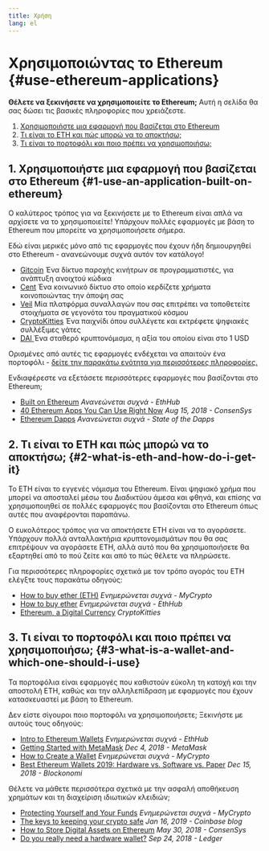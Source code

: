 ```yaml
---
title: Χρήση
lang: el
---
```


# Χρησιμοποιώντας το Ethereum {#use-ethereum-applications}

<div class="featured">

**Θέλετε να ξεκινήσετε να χρησιμοποιείτε το Ethereum;** Αυτή η σελίδα θα σας δώσει τις βασικές πληροφορίες που χρειάζεστε.

1. [Χρησιμοποιήστε μια εφαρμογή που βασίζεται στο Ethereum](#1-use-an-application-built-on-ethereum)
2. [Τι είναι το ETH και πώς μπορώ να το αποκτήσω;](#2-what-is-eth-and-how-do-i-get-it)
3. [Τι είναι το πορτοφόλι και ποιο πρέπει να χρησιμοποιήσω;](#3-what-is-a-wallet-and-which-one-should-i-use)

</div>

## 1. Χρησιμοποιήστε μια εφαρμογή που βασίζεται στο Ethereum {#1-use-an-application-built-on-ethereum}

Ο καλύτερος τρόπος για να ξεκινήσετε με το Ethereum είναι απλά να αρχίσετε να το χρησιμοποιείτε! Υπάρχουν πολλές εφαρμογές με βάση το Ethereum που μπορείτε να χρησιμοποιήσετε σήμερα.

Εδώ είναι μερικές μόνο από τις εφαρμογές που έχουν ήδη δημιουργηθεί στο Ethereum - ανανεώνουμε συχνά αυτόν τον κατάλογο!

- [ Gitcoin](https://gitcoin.co) Ένα δίκτυο παροχής κινήτρων σε προγραμματιστές, για ανάπτυξη ανοιχτού κώδικα
- [ Cent](https://beta.cent.co) Ένα κοινωνικό δίκτυο στο οποίο κερδίζετε χρήματα κοινοποιώντας την άποψη σας
- [ Veil](https://app.veil.co) Μία πλατφόρμα συναλλαγών που σας επιτρέπει να τοποθετείτε στοιχήματα σε γεγονότα του πραγματικού κόσμου
- [ CryptoKitties](https://www.cryptokitties.co) Ένα παιχνίδι όπου συλλέγετε και εκτρέφετε ψηφιακές συλλέξιμες γάτες
- [ DAI ](https://makerdao.com/en/) Ένα σταθερό κρυπτονόμισμα, η αξία του οποίου είναι στο 1 USD

Ορισμένες από αυτές τις εφαρμογές ενδέχεται να απαιτούν ένα πορτοφόλι - [δείτε την παρακάτω ενότητα για περισσότερες πληροφορίες.](#3-what-is-a-wallet-and-which-one-should-i-use)

Ενδιαφέρεστε να εξετάσετε περισσότερες εφαρμογές που βασίζονται στο Ethereum;

- [Built on Ethereum](https://docs.ethhub.io/built-on-ethereum/built-on-ethereum/) _Ανανεώνεται συχνά - EthHub_
- [40 Ethereum Apps You Can Use Right Now](https://media.consensys.net/40-ethereum-apps-you-can-use-right-now-d643333769f7) _Aug 15, 2018 - ConsenSys_
- [Ethereum Dapps](https://www.stateofthedapps.com/rankings/platform/ethereum) _Ανανεώνεται συχνά - State of the Dapps_

## 2. Τι είναι το ETH και πώς μπορώ να το αποκτήσω; {#2-what-is-eth-and-how-do-i-get-it}

Το ETH είναι το εγγενές νόμισμα του Ethereum. Είναι ψηφιακό χρήμα που μπορεί να αποσταλεί μέσω του Διαδικτύου άμεσα και φθηνά, και επίσης να χρησιμοποιηθεί σε πολλές εφαρμογές που βασίζονται στο Ethereum όπως αυτές που αναφέρονται παραπάνω.

Ο ευκολότερος τρόπος για να αποκτήσετε ETH είναι να το αγοράσετε. Υπάρχουν πολλά ανταλλακτήρια κρυπτονομισμάτων που θα σας επιτρέψουν να αγοράσετε ETH, αλλά αυτό που θα χρησιμοποιήσετε θα εξαρτηθεί από το πού ζείτε και από το πώς θέλετε να πληρώσετε.

Για περισσότερες πληροφορίες σχετικά με τον τρόπο αγοράς του ETH ελέγξτε τους παρακάτω οδηγούς:

- [How to buy ether (ETH)](https://support.mycrypto.com/how-to/getting-started/how-to-buy-ether-with-usd) _Ενημερώνεται συχνά - MyCrypto_
- [How to buy ether](https://docs.ethhub.io/using-ethereum/how-to-buy-ether/) _Ενημερώνεται συχνά - EthHub_
- [Ethereum, a Digital Currency](https://www.cryptokitties.co/faq#ethereum-a-digital-currency) _CryptoKitties_

## 3. Τι είναι το πορτοφόλι και ποιο πρέπει να χρησιμοποιήσω; {#3-what-is-a-wallet-and-which-one-should-i-use}

Τα πορτοφόλια είναι εφαρμογές που καθιστούν εύκολη τη κατοχή και την αποστολή ETH, καθώς και την αλληλεπίδραση με εφαρμογές που έχουν κατασκευαστεί με βάση το Ethereum.

Δεν είστε σίγουροι ποιο πορτοφόλι να χρησιμοποιήσετε; Ξεκινήστε με αυτούς τους οδηγούς:

- [Intro to Ethereum Wallets](https://docs.ethhub.io/using-ethereum/wallets/intro-to-ethereum-wallets/) _Ενημερώνεται συχνά - EthHub_
- [Getting Started with MetaMask](https://metamask.zendesk.com/hc/en-us/articles/360015489531-Getting-Started-With-MetaMask-Part-1-) _Dec 4, 2018 - MetaMask_
- [How to Create a Wallet](https://support.mycrypto.com/how-to/getting-started/how-to-create-a-wallet) _Ενημερώνεται συχνά - MyCrypto_
- [Best Ethereum Wallets 2019: Hardware vs. Software vs. Paper](https://blockonomi.com/best-ethereum-wallets/) _Dec 15, 2018 - Blockonomi_

Θέλετε να μάθετε περισσότερα σχετικά με την ασφαλή αποθήκευση χρημάτων και τη διαχείριση ιδιωτικών κλειδιών;

- [Protecting Yourself and Your Funds](https://support.mycrypto.com/staying-safe/protecting-yourself-and-your-funds) _Ενημερώνεται συχνά - MyCrypto_
- [The keys to keeping your crypto safe](https://blog.coinbase.com/the-keys-to-keeping-your-crypto-safe-96d497cce6cf) _Jan 16, 2019 - Coinbase blog_
- [How to Store Digital Assets on Ethereum](https://media.consensys.net/how-to-store-digital-assets-on-ethereum-a2bfdcf66bd0) _May 30, 2018 - ConsenSys_
- [Do you really need a hardware wallet?](https://medium.com/ledger-on-security-and-blockchain/ledger-101-part-1-do-you-really-need-a-hardware-wallet-7f5abbadd945) _Sep 24, 2018 - Ledger_
